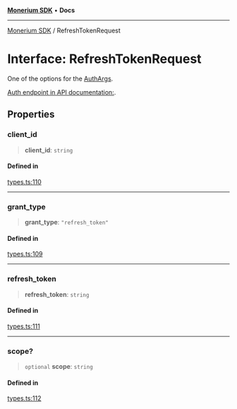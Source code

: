 [**Monerium SDK**](../README.md) • **Docs**

---

[Monerium SDK](../README.md) / RefreshTokenRequest

# Interface: RefreshTokenRequest

One of the options for the [AuthArgs](../type-aliases/AuthArgs.md).

[Auth endpoint in API documentation:](https://monerium.dev/api-docs#operation/auth).

## Properties

### client_id

> **client_id**: `string`

#### Defined in

[types.ts:110](https://github.com/monerium/js-monorepo/blob/6fd0ad80ad4e8d991580cbeedf4372ce7e758e51/packages/sdk/src/types.ts#L110)

---

### grant_type

> **grant_type**: `"refresh_token"`

#### Defined in

[types.ts:109](https://github.com/monerium/js-monorepo/blob/6fd0ad80ad4e8d991580cbeedf4372ce7e758e51/packages/sdk/src/types.ts#L109)

---

### refresh_token

> **refresh_token**: `string`

#### Defined in

[types.ts:111](https://github.com/monerium/js-monorepo/blob/6fd0ad80ad4e8d991580cbeedf4372ce7e758e51/packages/sdk/src/types.ts#L111)

---

### scope?

> `optional` **scope**: `string`

#### Defined in

[types.ts:112](https://github.com/monerium/js-monorepo/blob/6fd0ad80ad4e8d991580cbeedf4372ce7e758e51/packages/sdk/src/types.ts#L112)
